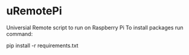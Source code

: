 # uRemotePi

Universial Remote script to run on Raspberry Pi
To install packages run command:

pip install -r requirements.txt
